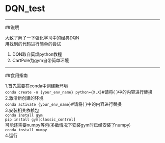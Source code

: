 # DQN_test  

***
##说明  

大致了解了一下强化学习中的经典DQN  
用找到的代码进行简单的尝试  
1. DQN取自莫烦python教程
2. CartPole为gym自带简单环境


***
##食用指南  

1.首先需要在conda中创建新环境  
```conda create -n {your_env_name} python={X.X}```#请将{ }中的内容进行替换  
2.激活新创建的环境  
```conda activate {your_env_name}```#请将{ }中的内容进行替换  
3.安装相关依赖包  
```conda install gym```  
```pip install gym[classic_control]```  
可能还需要numpy等包(多数情况下安装gym时已经安装了numpy)  
```conda install numpy```  
4.运行